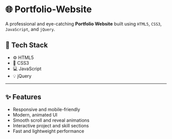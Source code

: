 # 🌐 Portfolio-Website

A professional and eye-catching **Portfolio Website** built using `HTML5`, `CSS3`, `JavaScript`, and `jQuery`.

## 📌 Tech Stack

- ⚙️ HTML5
- 🎨 CSS3
- 💻 JavaScript
- 💡 jQuery

---
## ✨ Features

- Responsive and mobile-friendly
- Modern, animated UI
- Smooth scroll and reveal animations
- Interactive project and skill sections
- Fast and lightweight performance




